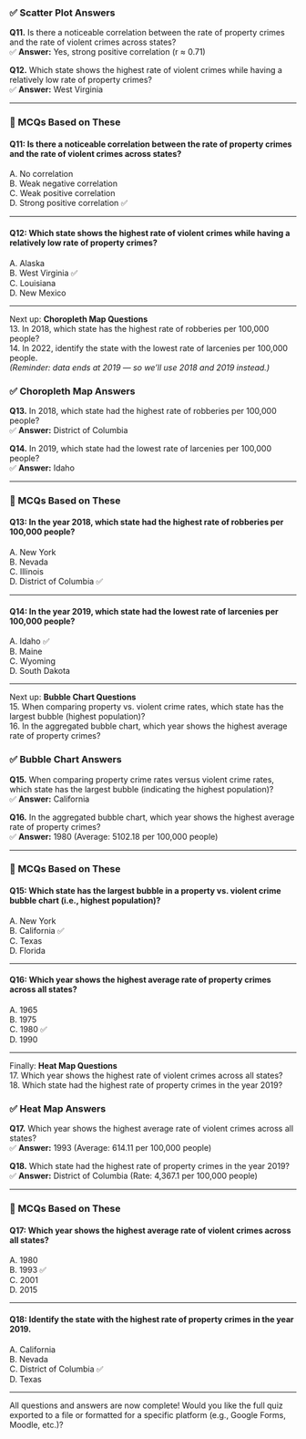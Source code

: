 ### ✅ Scatter Plot Answers

**Q11.** Is there a noticeable correlation between the rate of property crimes and the rate of violent crimes across states?  
✅ **Answer:** Yes, strong positive correlation (r ≈ 0.71)

**Q12.** Which state shows the highest rate of violent crimes while having a relatively low rate of property crimes?  
✅ **Answer:** West Virginia

---

### 📝 MCQs Based on These

#### **Q11: Is there a noticeable correlation between the rate of property crimes and the rate of violent crimes across states?**  
A. No correlation  
B. Weak negative correlation  
C. Weak positive correlation  
D. Strong positive correlation ✅  

---

#### **Q12: Which state shows the highest rate of violent crimes while having a relatively low rate of property crimes?**  
A. Alaska  
B. West Virginia ✅  
C. Louisiana  
D. New Mexico  

---

Next up: **Choropleth Map Questions**  
13. In 2018, which state has the highest rate of robberies per 100,000 people?  
14. In 2022, identify the state with the lowest rate of larcenies per 100,000 people.  
*(Reminder: data ends at 2019 — so we’ll use 2018 and 2019 instead.)*

### ✅ Choropleth Map Answers

**Q13.** In 2018, which state had the highest rate of robberies per 100,000 people?  
✅ **Answer:** District of Columbia

**Q14.** In 2019, which state had the lowest rate of larcenies per 100,000 people?  
✅ **Answer:** Idaho

---

### 📝 MCQs Based on These

#### **Q13: In the year 2018, which state had the highest rate of robberies per 100,000 people?**  
A. New York  
B. Nevada  
C. Illinois  
D. District of Columbia ✅  

---

#### **Q14: In the year 2019, which state had the lowest rate of larcenies per 100,000 people?**  
A. Idaho ✅  
B. Maine  
C. Wyoming  
D. South Dakota  

---

Next up: **Bubble Chart Questions**  
15. When comparing property vs. violent crime rates, which state has the largest bubble (highest population)?  
16. In the aggregated bubble chart, which year shows the highest average rate of property crimes?

### ✅ Bubble Chart Answers

**Q15.** When comparing property crime rates versus violent crime rates, which state has the largest bubble (indicating the highest population)?  
✅ **Answer:** California

**Q16.** In the aggregated bubble chart, which year shows the highest average rate of property crimes?  
✅ **Answer:** 1980 (Average: 5102.18 per 100,000 people)

---

### 📝 MCQs Based on These

#### **Q15: Which state has the largest bubble in a property vs. violent crime bubble chart (i.e., highest population)?**  
A. New York  
B. California ✅  
C. Texas  
D. Florida  

---

#### **Q16: Which year shows the highest average rate of property crimes across all states?**  
A. 1965  
B. 1975  
C. 1980 ✅  
D. 1990  

---

Finally: **Heat Map Questions**  
17. Which year shows the highest rate of violent crimes across all states?  
18. Which state had the highest rate of property crimes in the year 2019?

### ✅ Heat Map Answers

**Q17.** Which year shows the highest average rate of violent crimes across all states?  
✅ **Answer:** 1993 (Average: 614.11 per 100,000 people)

**Q18.** Which state had the highest rate of property crimes in the year 2019?  
✅ **Answer:** District of Columbia (Rate: 4,367.1 per 100,000 people)

---

### 📝 MCQs Based on These

#### **Q17: Which year shows the highest average rate of violent crimes across all states?**  
A. 1980  
B. 1993 ✅  
C. 2001  
D. 2015  

---

#### **Q18: Identify the state with the highest rate of property crimes in the year 2019.**  
A. California  
B. Nevada  
C. District of Columbia ✅  
D. Texas  

---

All questions and answers are now complete! Would you like the full quiz exported to a file or formatted for a specific platform (e.g., Google Forms, Moodle, etc.)?